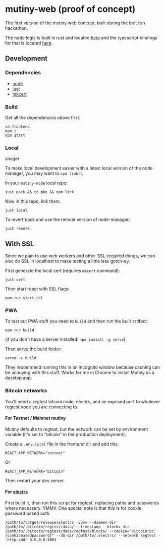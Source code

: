 # mutiny-web (proof of concept)

The first version of the mutiny web concept, built during the bolt.fun hackathon.

The node logic is built in rust and located [here](https://github.com/MutinyWallet/mutiny-node) and the typescript bindings for that is located [here](https://www.npmjs.com/package/@mutinywallet/node-manager).

## Development 

### Dependencies

- [node](https://nodejs.org/en/)
- [just](https://github.com/casey/just)
- [mkcert](https://github.com/FiloSottile/mkcert)

### Build

Get all the dependencies above first.

```
cd frontend
npm i
npm start
```

### Local 
anager

To make local development easier with a latest local version of the node manager, you may want to `npm link` it.

In your `mutiny-node` local repo:

```
just pack && cd pkg && npm link
```

Now in this repo, link them.

```
just local
```

To revert back and use the remote version of node-manager:

```
just remote
```


## With SSL

Since we plan to use web workers and other SSL-required things, we can also do SSL in localhost to make testing a little less gotch-ey.

First generate the local cert (requires `mkcert` command):

```
just cert
```

Then start react with SSL flags:

```
npm run start-ssl
```

### PWA

To test out PWA stuff you need to `build` and then run the built artifact:

```
npm run build
```

(if you don't have a server installed: `npm install -g serve`)

Then serve the build folder:

```
serve -s build
```

They recommend running this in an incognito window because caching can be annoying with this stuff. Works for me in Chrome to install Mutiny as a desktop app.

### Bitcoin networks

You'll need a regtest bitcoin node, electrs, and an exposed port to whatever regtest node you are connecting to.

#### For Testnet / Mainnet mutiny

Mutiny defaults to regtest, but the network can be set by environment variable (it's set to "bitcoin" in the production deployment).

Create a `.env.local` file in the frontend dir and add this:

```
REACT_APP_NETWORK="testnet"
```

Or

```
REACT_APP_NETWORK="bitcoin"
```

Then restart your dev server.

#### For [electrs](https://github.com/Blockstream/electrs)

First build it, then run this script for regtest, replacing paths and passwords where necessary. YMMV. One special note is that this is for cookie password based auth.

```
/path/to/target/release/electrs -vvvv --daemon-dir /path/to/.bitcoin/regtest/data/ --timestamp --blocks-dir /path/to/.bitcoin/regtest/data/regtest/blocks/ --cookie="bitcoinrpc:{cookiebasedpassword}" --db-dir /path/to/.electrs/ --network regtest --http-addr 0.0.0.0:3003
```
